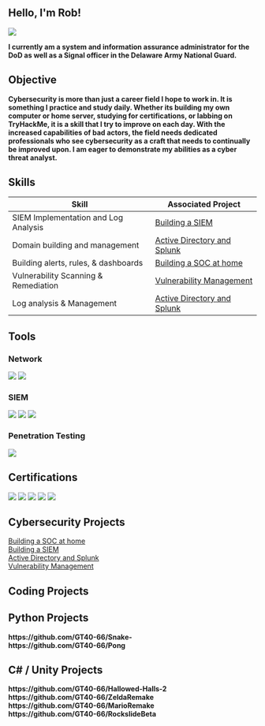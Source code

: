 ## Hello, I'm Rob! 
<a href="https://www.linkedin.com/in/robert-simpson-a0984b22b"><img src="https://img.shields.io/badge/-LinkedIn-0072b1?&style=for-the-badge&logo=linkedin&logoColor=white" /></a>

<b> I currently am a system and information assurance administrator for the DoD as well as a Signal officer in the Delaware Army National Guard. </b>
## Objective
<b> Cybersecurity is more than just a career field I hope to work in. It is something I practice and study daily. Whether its building my own computer or home server, studying for certifications, or labbing on TryHackMe, it is a skill that I try to improve on each day. With the increased capabilities of bad actors, the field needs dedicated professionals who see cybersecurity as a craft that needs to continually be improved upon. I am eager to demonstrate my abilities as a cyber threat analyst. </b>

## Skills
| Skill                                 | Associated Project          |
|---------------------------------------|-----------------------------|
| SIEM Implementation and Log Analysis  |<a href="https://github.com/GT40-66/Building-a-SIEM/blob/main/README.md">Building a SIEM</a>|
| Domain building and management        |<a href="https://github.com/GT40-66/Active-Directory-Homelab"> Active Directory and Splunk</a>|
| Building alerts, rules, & dashboards  |<a href="https://github.com/GT40-66/Building-a-SOC-at-Home/blob/main/README.md"> Building a SOC at home </a>|
| Vulnerability Scanning & Remediation  |<a href="https://github.com/GT40-66/Vulnerability-Management"> Vulnerability Management</a>|
| Log analysis & Management             |<a href="https://github.com/GT40-66/Active-Directory-Homelab"> Active Directory and Splunk</a> |

## Tools

### Network
<div>
    <img src="https://img.shields.io/badge/-Wireshark-1679A7?&style=for-the-badge&logo=Wireshark&logoColor=white" />
    <img src="https://img.shields.io/badge/-Nessus-1679A7?&style=for-the-badge&logo=Nessus&logoColor=white" />

</div>

### SIEM
<div>
    <img src="https://img.shields.io/badge/-Microsoft_Sentinel-0078D4?&style=for-the-badge&logo=Microsoft&logoColor=white" />
    <img src="https://img.shields.io/badge/-Splunk-000000?&style=for-the-badge&logo=Splunk&logoColor=white" />
    <img src="https://img.shields.io/badge/-Elastic-005571?&style=for-the-badge&logo=Elastic&logoColor=white" />
</div>

### Penetration Testing
<div>
<img src="https://img.shields.io/badge/-Crowbar-0078D4?&style=for-the-badge&logo=Crowbar&logoColor=white" />
</div>

## Certifications
<div>
<img src="https://img.shields.io/badge/-CASP%2B-0078D4?&style=for-the-badge&logo=CompTIA&logoColor=white" />
<img src="https://img.shields.io/badge/-PenTest%2B-000000?&style=for-the-badge&logo=CompTIA&logoColor=white" />
<img src="https://img.shields.io/badge/-CySA%2B-00AA00?&style=for-the-badge&logo=CompTIA&logoColor=white" />
<img src="https://img.shields.io/badge/-Security%2B-FF0000?&style=for-the-badge&logo=CompTIA&logoColor=white" />
<img src="https://img.shields.io/badge/-Server%2B-800080?&style=for-the-badge&logo=CompTIA&logoColor=white" />

  
</div>

## Cybersecurity Projects
<div>
<a href="https://github.com/GT40-66/Building-a-SOC-at-Home/blob/main/README.md"> Building a SOC at home </a> </br>
<a href="https://github.com/GT40-66/Building-a-SIEM/blob/main/README.md">Building a SIEM</a></br>
<a href="https://github.com/GT40-66/Active-Directory-Homelab"> Active Directory and Splunk</a></br>
<a href="https://github.com/GT40-66/Vulnerability-Management"> Vulnerability Management</a>
</div>

 ## Coding Projects
<h2> Python Projects </h2>
<b>https://github.com/GT40-66/Snake-</b>
<br/>
<b>https://github.com/GT40-66/Pong</b>
<br/>

<h2> C# / Unity Projects </h2>
<b>https://github.com/GT40-66/Hallowed-Halls-2</b>
<br/>
<b>https://github.com/GT40-66/ZeldaRemake</b>
<br/>
<b>https://github.com/GT40-66/MarioRemake</b>
<br/>
<b>https://github.com/GT40-66/RockslideBeta</b>


<!--

Here are some ideas to get you started:

- 🔭 I’m currently working on ...
- 🌱 I’m currently learning ...
- 👯 I’m looking to collaborate on ...
- 🤔 I’m looking for help with ...
- 💬 Ask me about ...
- 📫 How to reach me: ...
- 😄 Pronouns: ...
- ⚡ Fun fact: ...
-->
